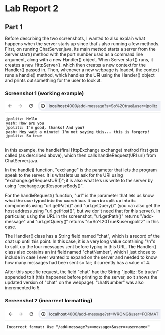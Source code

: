 # Lab Report 2

## Part 1
Before describing the two screenshots, I wanted to also explain what happens when the server starts up since that's also running a few methods. First, on running ChatServer.java, its main method starts a server from the Server.start() method with the port number used as a command line argument, along with a new Handler() object. When Server.start() runs, it creates a new HttpServer(), which then creates a new context for the Handler() passed in. Then, whenever a new webpage is loaded, the context runs a handle() method, which handles the URI using the Handler() object and prints out something for the user to look at.

### Screenshot 1 (working example)

![Good use of Chat Server](correct_address.png)

In this example, the handle(final HttpExchange exchange) method first gets called (as described above), which then calls handleRequest(URI uri) from ChatServer.java.

In the handle() function, "exchange" is the parameter that lets the program speak to the server. It is what lets us ask for the URI using "exchange.getRequestURI()"; it is also what lets us write to the server by using "exchange.getResponseBody()".

For the handleRequest() function, "url" is the parameter that lets us know what the user typed into the search bar. It can be split up into its components using "url.getPath()" and "url.getQuery()" (you can also get the host address using "url.getHost()", but we don't need that for this server). In particular, using the URL in the screenshot, "url.getPath()" returns "/add-message" and "url.getQuery()" returns "s=So%20True&user=jpolitz" in this case.

The Handler() class has a String field named "chat", which is a record of the chat up until this point. In this case, it is a very long value containing "\n"s to split up the four messages sent before typing in this URL. The Handler() class also contains an int field named "chatNumber", which I just chose to include in case I ever wanted to expand on the server and needed to know how many messages had been sent so far; it currently has a value of 4.

After this specific request, the field "chat" had the String "jpolitz: So true\n" appended to it (this happened before printing to the server, so it shows the updated version of "chat" on the webpage). "chatNumber" was also incremented to 5.

### Screenshot 2 (incorrect formatting)

![Bad use of Chat Server](wrong_address.png)
